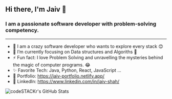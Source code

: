 ## Hi there, I'm Jaiv 👋

### I am a passionate software developer with problem-solving competency.

---

- 🔭 I am a crazy software developer who wants to explore every stack 😊
- 🌱 I’m currently focusing on Data structures and Algoriths 📔
- ⚡ Fun fact: I love Problem Solving and unravelling the mysteries behind the magic of computer programs. 😂
- :sparkles: Favorite Tech: Java, Python, React, JavaScript ... 
- 🎨 Portfolio: https://jaiv-portfolio.netlify.app/
- 🛅 LinkedIn: https://www.linkedin.com/in/jaiv-shah/

<img align="left" alt="codeSTACKr's GitHub Stats" src="https://github-readme-stats.codestackr.vercel.app/api?username=Jaiv24&show_icons=true&hide_border=true&theme=dark" />

